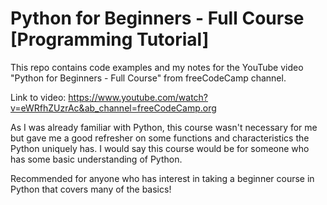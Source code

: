 # Python for Beginners - Full Course [Programming Tutorial]

This repo contains code examples and my notes for the YouTube video "Python for Beginners - Full Course" from freeCodeCamp channel.

Link to video: https://www.youtube.com/watch?v=eWRfhZUzrAc&ab_channel=freeCodeCamp.org

As I was already familiar with Python, this course wasn't necessary for me but gave me a good refresher on some functions and characteristics the Python uniquely has. I would say this course would be for someone who has some basic understanding of Python. 

Recommended for anyone who has interest in taking a beginner course in Python that covers many of the basics!
